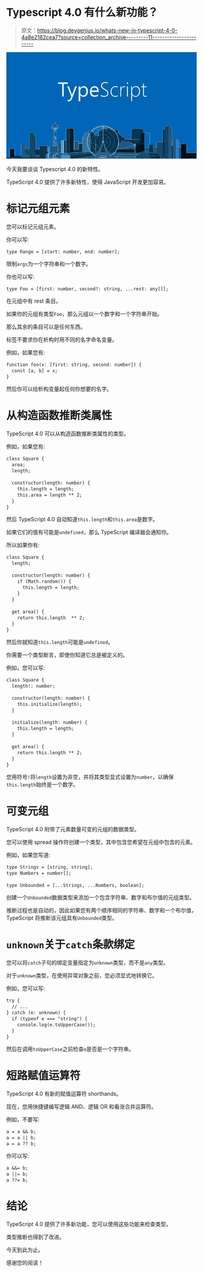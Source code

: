 # Typescript 4.0 有什么新功能？

> 原文：<https://blog.devgenius.io/whats-new-in-typescript-4-0-4a8e2182cea7?source=collection_archive---------11----------------------->

![](img/9ca2a0fb6ea999536bef987c36c6c8b7.png)

今天我要谈谈 Typescript 4.0 的新特性。

TypeScript 4.0 提供了许多新特性，使得 JavaScript 开发更加容易。

# 标记元组元素

您可以标记元组元素。

你可以写:

```
type Range = [start: number, end: number];
```

限制`args`为一个字符串和一个数字。

你也可以写:

```
type Foo = [first: number, second?: string, ...rest: any[]];
```

在元组中有 rest 条目。

如果你的元组有类型`Foo`，那么元组以一个数字和一个字符串开始。

那么其余的条目可以是任何东西。

标签不要求你在析构时用不同的名字命名变量。

例如，如果您有:

```
function foo(x: [first: string, second: number]) {
  const [a, b] = x;
}
```

然后你可以给析构变量起任何你想要的名字。

# 从构造函数推断类属性

TypeScript 4.0 可以从构造函数推断类属性的类型。

例如，如果您有:

```
class Square {
  area;
  length;

  constructor(length: number) {
    this.length = length;
    this.area = length ** 2;
  }
}
```

然后 TypeScript 4.0 自动知道`this.length`和`this.area`是数字。

如果它们的值有可能是`undefined`，那么 TypeScript 编译器会通知你。

所以如果你有:

```
class Square {
  length;

  constructor(length: number) {
    if (Math.random()) {
      this.length = length;
    }
  }

  get area() {
    return this.length  ** 2;
  }
}
```

然后你就知道`this.length`可能是`undefined`。

你需要一个类型断言，即使你知道它总是被定义的。

例如，您可以写:

```
class Square {
  length!: number;

  constructor(length: number) {
    this.initialize(length);
  }

  initialize(length: number) {
    this.length = length;
  }

  get area() {
    return this.length ** 2;
  }
}
```

您用符号`!`将`length`设置为非空，并将其类型显式设置为`number`，以确保`this.length`始终是一个数字。

# 可变元组

TypeScript 4.0 附带了元素数量可变的元组的数据类型。

您可以使用 spread 操作符创建一个类型，其中包含您希望在元组中包含的元素。

例如，如果您写道:

```
type Strings = [string, string];
type Numbers = number[];

type Unbounded = [...Strings, ...Numbers, boolean];
```

创建一个`Unbounded`数据类型来添加一个包含字符串、数字和布尔值的元组类型。

推断过程也是自动的，因此如果您有两个顺序相同的字符串、数字和一个布尔值，TypeScript 将推断该元组具有`Unbounded`类型。

# `unknown`关于`catch`条款绑定

您可以将`catch`子句的绑定变量指定为`unknown`类型，而不是`any`类型。

对于`unknown`类型，在使用异常对象之前，您必须显式地转换它。

例如，您可以写:

```
try {
  // ...
} catch (e: unknown) {
  if (typeof e === "string") {
    console.log(e.toUpperCase());
  }
}
```

然后在调用`toUpperCase`之前检查`e`是否是一个字符串。

# 短路赋值运算符

TypeScript 4.0 有新的赋值运算符 shorthands。

现在，您用快捷键编写逻辑 AND、逻辑 OR 和看涨合并运算符。

例如，不要写:

```
a = a && b;
a = a || b;
a = a ?? b;
```

你可以写:

```
a &&= b;
a ||= b;
a ??= b;
```

# 结论

TypeScript 4.0 提供了许多新功能，您可以使用这些功能来检查类型。

类型推断也得到了改进。

今天到此为止。

感谢您的阅读！